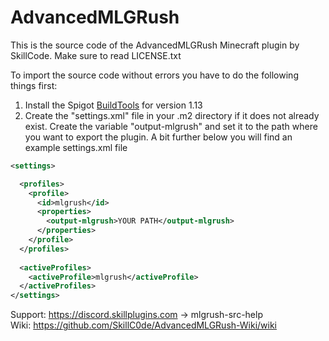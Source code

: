 # AdvancedMLGRush

This is the source code of the AdvancedMLGRush Minecraft plugin by SkillCode. 
Make sure to read LICENSE.txt

To import the source code without errors you have to do the following things first:
<ol>
  <li>Install the Spigot <a href="https://www.spigotmc.org/wiki/buildtools/#1-13">BuildTools</a> for version 1.13</li>
  <li>Create the "settings.xml" file in your .m2 directory if it does not already exist. Create the variable "output-mlgrush" and set it to the path where you want to export the plugin. A bit further below you will find an example settings.xml file</li>
</ol>

```xml
<settings>

  <profiles>
    <profile>
      <id>mlgrush</id>
      <properties>
        <output-mlgrush>YOUR PATH</output-mlgrush>
      </properties>
    </profile>
  </profiles>
 
  <activeProfiles>
    <activeProfile>mlgrush</activeProfile>
  </activeProfiles>
</settings>

```

Support: https://discord.skillplugins.com -> mlgrush-src-help
<br>Wiki: https://github.com/SkillC0de/AdvancedMLGRush-Wiki/wiki

